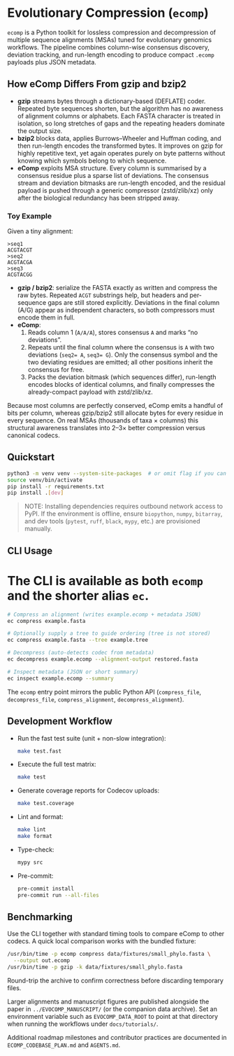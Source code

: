 # Evolutionary Compression (`ecomp`)

`ecomp` is a Python toolkit for lossless compression and decompression of multiple
sequence alignments (MSAs) tuned for evolutionary genomics workflows. The
pipeline combines column-wise consensus discovery, deviation tracking, and
run-length encoding to produce compact `.ecomp` payloads plus JSON metadata.

## How eComp Differs From gzip and bzip2

- **gzip** streams bytes through a dictionary-based (DEFLATE) coder. Repeated
  byte sequences shorten, but the algorithm has no awareness of alignment
  columns or alphabets. Each FASTA character is treated in isolation, so long
  stretches of gaps and the repeating headers dominate the output size.
- **bzip2** blocks data, applies Burrows–Wheeler and Huffman coding, and then
  run-length encodes the transformed bytes. It improves on gzip for highly
  repetitive text, yet again operates purely on byte patterns without knowing
  which symbols belong to which sequence.
- **eComp** exploits MSA structure. Every column is summarised by a consensus
  residue plus a sparse list of deviations. The consensus stream and deviation
  bitmasks are run-length encoded, and the residual payload is pushed through a
  generic compressor (zstd/zlib/xz) only after the biological redundancy has
  been stripped away.

### Toy Example

Given a tiny alignment:

```
>seq1
ACGTACGT
>seq2
ACGTACGA
>seq3
ACGTACGG
```

- **gzip / bzip2**: serialize the FASTA exactly as written and compress the raw
  bytes. Repeated `ACGT` substrings help, but headers and per-sequence gaps are
  still stored explicitly. Deviations in the final column (A/G) appear as
  independent characters, so both compressors must encode them in full.
- **eComp**:
  1. Reads column 1 (`A/A/A`), stores consensus `A` and marks “no deviations”.
  2. Repeats until the final column where the consensus is `A` with two
     deviations (`seq2= A`, `seq3= G`). Only the consensus symbol and the two
     deviating residues are emitted; all other positions inherit the consensus
     for free.
  3. Packs the deviation bitmask (which sequences differ), run-length encodes
     blocks of identical columns, and finally compresses the already-compact
     payload with zstd/zlib/xz.

Because most columns are perfectly conserved, eComp emits a handful of bits per
column, whereas gzip/bzip2 still allocate bytes for every residue in every
sequence. On real MSAs (thousands of taxa × columns) this structural awareness
translates into 2–3× better compression versus canonical codecs.

## Quickstart
```bash
python3 -m venv venv --system-site-packages  # or omit flag if you can install deps
source venv/bin/activate
pip install -r requirements.txt
pip install .[dev]
```
> NOTE: Installing dependencies requires outbound network access to PyPI.
> If the environment is offline, ensure `biopython`, `numpy`, `bitarray`, and
> dev tools (`pytest`, `ruff`, `black`, `mypy`, etc.) are provisioned manually.

## CLI Usage
# The CLI is available as both `ecomp` and the shorter alias `ec`.
```bash
# Compress an alignment (writes example.ecomp + metadata JSON)
ec compress example.fasta

# Optionally supply a tree to guide ordering (tree is not stored)
ec compress example.fasta --tree example.tree

# Decompress (auto-detects codec from metadata)
ec decompress example.ecomp --alignment-output restored.fasta

# Inspect metadata (JSON or short summary)
ec inspect example.ecomp --summary
```
The `ecomp` entry point mirrors the public Python API (`compress_file`, `decompress_file`, `compress_alignment`, `decompress_alignment`).

## Development Workflow
- Run the fast test suite (unit + non-slow integration):
  ```bash
  make test.fast
  ```
- Execute the full test matrix:
  ```bash
  make test
  ```
- Generate coverage reports for Codecov uploads:
  ```bash
  make test.coverage
  ```
- Lint and format:
  ```bash
  make lint
  make format
  ```
- Type-check:
  ```bash
  mypy src
  ```
- Pre-commit:
  ```bash
  pre-commit install
  pre-commit run --all-files
  ```

## Benchmarking
Use the CLI together with standard timing tools to compare eComp to other
codecs. A quick local comparison works with the bundled fixture:
```bash
/usr/bin/time -p ecomp compress data/fixtures/small_phylo.fasta \
  --output out.ecomp
/usr/bin/time -p gzip -k data/fixtures/small_phylo.fasta
```
Round-trip the archive to confirm correctness before discarding temporary files.

Larger alignments and manuscript figures are published alongside the paper in
`../EVOCOMP_MANUSCRIPT/` (or the companion data archive). Set an environment
variable such as `EVOCOMP_DATA_ROOT` to point at that directory when running the
workflows under `docs/tutorials/`.

Additional roadmap milestones and contributor practices are documented in
`ECOMP_CODEBASE_PLAN.md` and `AGENTS.md`.
